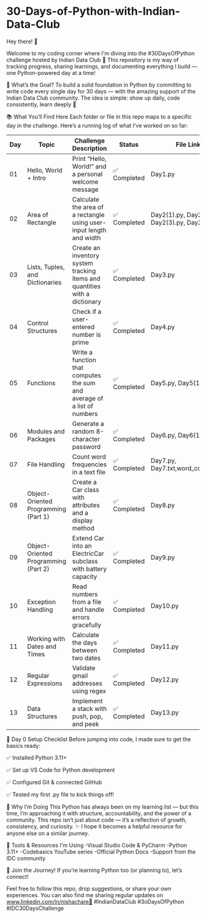 # 30-Days-of-Python-with-Indian-Data-Club

Hey there! 👋

Welcome to my coding corner where I'm diving into the #30DaysOfPython challenge hosted by Indian Data Club 🚀
This repository is my way of tracking progress, sharing learnings, and documenting everything I build — one Python-powered day at a time!

🎯 What’s the Goal?
To build a solid foundation in Python by committing to write code every single day for 30 days — with the amazing support of the Indian Data Club community. The idea is simple: show up daily, code consistently, learn deeply 💪

📚 What You’ll Find Here
Each folder or file in this repo maps to a specific day in the challenge.
Here’s a running log of what I’ve worked on so far:

| Day | Topic                            | Challenge Description                                               | Status         | File Link|
| --- | -------------------------------- | ------------------------------------------------------------        | ---------------| ------- |
| 01  | Hello, World + Intro             | Print “Hello, World!” and a personal welcome message                | ✅ Completed  |Day1.py |
| 02  | Area of Rectangle                | Calculate the area of a rectangle using user-input length and width | ✅ Completed  |Day2(1).py, Day2(2).py, Day2(3).py, Day2.py   |
| 03  | Lists, Tuples, and Dictionaries  | Create an inventory system tracking items and quantities with a dictionary|✅ Completed | Day3.py |
| 04  | Control Structures               | Check if a user-entered number is prime                              | ✅ Completed  | Day4.py |
| 05  | Functions                        | Write a function that computes the sum and average of a list of numbers | ✅ Completed | Day5.py, Day5(1).py |  
| 06  | Modules and Packages             | Generate a random 8-character password                                |✅ Completed | Day6.py, Day6(1).py |   
|07   | File Handling                    | Count word frequencies in a text file                                |✅ Completed | Day7.py, Day7.txt,word_counts.csv | 
| 08  | Object-Oriented Programming (Part 1)|Create a Car class with attributes and a display method            | ✅ Completed | Day8.py |
|09   | Object-Oriented Programming (Part 2)|Extend Car into an ElectricCar subclass with battery capacity      |✅ Completed | Day9.py |
|10   |Exception Handling                |Read numbers from a file and handle errors gracefully                 |✅ Completed | Day10.py |
|11   |Working with Dates and Times      |Calculate the days between two dates                                  |✅ Completed | Day11.py |
|12   |Regular Expressions               | Validate gmail addresses using regex                                 |✅ Completed | Day12.py |
|13   | Data Structures                  |  Implement a stack with push, pop, and peek                          |✅ Completed | Day13.py |






🔧 Day 0 Setup Checklist
Before jumping into code, I made sure to get the basics ready:

✅ Installed Python 3.11+

✅ Set up VS Code for Python development

✅ Configured Git & connected GitHub

✅ Tested my first .py file to kick things off!

🧠 Why I’m Doing This
Python has always been on my learning list — but this time, I’m approaching it with structure, accountability, and the power of a community.
This repo isn’t just about code — it’s a reflection of growth, consistency, and curiosity. ✨
I hope it becomes a helpful resource for anyone else on a similar journey.

🧰 Tools & Resources I'm Using
-Visual Studio Code & PyCharm
-Python 3.11+
-Codebasics YouTube series
-Official Python Docs
-Support from the IDC community

📢 Join the Journey!
If you’re learning Python too (or planning to), let’s connect!

Feel free to follow this repo, drop suggestions, or share your own experiences.
You can also find me sharing regular updates on  www.linkedin.com/in/nishachare💬
#IndianDataClub #3oDaysOfPython #IDC30DaysChallenge
